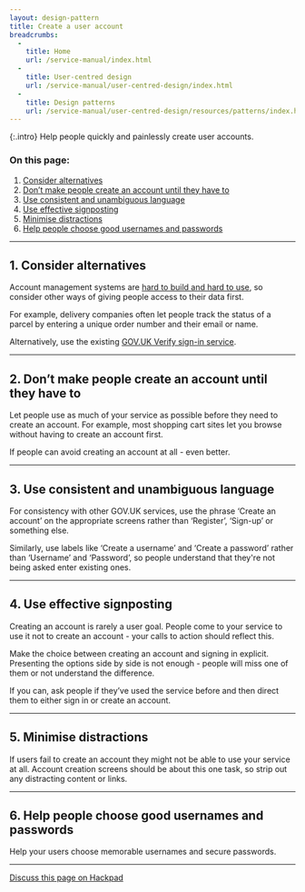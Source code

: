 ```yaml
---
layout: design-pattern
title: Create a user account
breadcrumbs:
  -
    title: Home
    url: /service-manual/index.html
  -
    title: User-centred design
    url: /service-manual/user-centred-design/index.html
  -
    title: Design patterns
    url: /service-manual/user-centred-design/resources/patterns/index.html
---
```


{:.intro}
Help people quickly and painlessly create user accounts.



### On this page:

1. [Consider alternatives](#section-1)
2. [Don’t make people create an account until they have to](#section-2)
3. [Use consistent and unambiguous language](#section-3)
4. [Use effective signposting](#section-4)
5. [Minimise distractions](#section-5)
6. [Help people choose good usernames and passwords](#section-6)

---

<h2 class="heading-36" id="section-1">1. Consider alternatives</h2>

Account management systems are [hard to build and hard to use](/service-manual/making-software/logins.html), so consider other ways of giving people access to their data first.

For example, delivery companies often let people track the status of a parcel by entering a unique order number and their email or name.

Alternatively, use the existing [GOV.UK Verify sign-in service](/service-manual/identity-assurance).

---

<h2 class="heading-36" id="section-2">2. Don’t make people create an account until they have to</h2> 
Let people use as much of your service as possible before they need to create an account. For example, most shopping cart sites let you browse without having to create an account first. 

If people can avoid creating an account at all - even better.


---

<h2 class="heading-36" id="section-3">3. Use consistent and unambiguous language</h2> 

For consistency with other GOV.UK services, use the phrase ‘Create an account’ on the appropriate screens rather than ‘Register’, ‘Sign-up’ or something else.

Similarly, use labels like ‘Create a username’ and ‘Create a password’ rather than ‘Username’ and ‘Password’, so people understand that they're not being asked enter existing ones. 

---

<h2 class="heading-36" id="section-4">4. Use effective signposting</h2> 

Creating an account is rarely a user goal. People come to your service to use it not to create an account - your calls to action should reflect this.

Make the choice between creating an account and signing in explicit. Presenting the options side by side is not enough - people will miss one of them or not understand the difference.

If you can, ask people if they’ve used the service before and then direct them to either sign in or create an account.

---

<h2 class="heading-36" id="section-5">5. Minimise distractions</h2> 

If users fail to create an account they might not be able to use your service at all. Account creation screens should be about this one task, so strip out any distracting content or links.

---

<h2 class="heading-36" id="section-6">6. Help people choose good usernames and passwords</h2>  

Help your users choose memorable usernames and secure passwords.

<!-- Read our guides on creating [usernames](#) and [passwords](#). -->


---

[Discuss this page on Hackpad](https://designpatterns.hackpad.com/Creating-an-account-MnenihoDQ9J)

